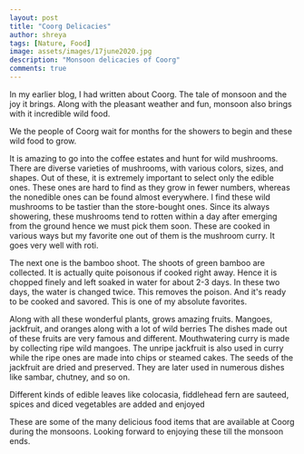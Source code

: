```yaml
---
layout: post
title: "Coorg Delicacies"
author: shreya
tags: [Nature, Food]
image: assets/images/17june2020.jpg
description: "Monsoon delicacies of Coorg"
comments: true
---
```


In my earlier blog, I had written about Coorg. The tale of monsoon and the joy it brings.
Along with the pleasant weather and fun, monsoon also brings with it incredible wild food.

We the people of Coorg wait for months for the showers to begin and these wild food to grow.

It is amazing to go into the coffee estates and hunt for wild mushrooms. There are diverse varieties of mushrooms, with various colors, sizes, and shapes. Out of these, it is extremely important to select only the edible ones. These ones are hard to find as they grow in fewer numbers, whereas the nonedible ones can be found almost everywhere. I find these wild mushrooms to be tastier than the store-bought ones. Since its always showering, these mushrooms tend to rotten within a day after emerging from the ground hence we must pick them soon. These are cooked in various ways but my favorite one out of them is the mushroom curry. It goes very well with roti.


The next one is the bamboo shoot. The shoots of green bamboo are collected. It is actually quite poisonous if cooked right away. Hence it is chopped finely and left soaked in water for about 2-3 days. In these two days, the water is changed twice. This removes the poison. And it's ready to be cooked and savored. This is one of my absolute favorites.


Along with all these wonderful plants, grows amazing fruits. Mangoes, jackfruit, and oranges along with a lot of wild berries The dishes made out of these fruits are very famous and different. Mouthwatering curry is made by collecting ripe wild mangoes. The unripe jackfruit is also used in curry while the ripe ones are made into chips or steamed cakes. The seeds of the jackfruit are dried and preserved. They are later used in numerous dishes like sambar, chutney, and so on.


Different kinds of edible leaves like colocasia, fiddlehead fern are sauteed, spices and diced vegetables are added and enjoyed

These are some of the many delicious food items that are available at Coorg during the monsoons.  Looking forward to enjoying these till the monsoon ends.
